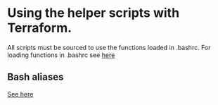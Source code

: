 # Using the helper scripts with Terraform.

All scripts must be sourced to use the functions loaded in .bashrc. For loading functions in .bashrc see [here](https://github.com/heathen1878/bash#configure-bashrc)

## Bash aliases

[See here](https://github.com/heathen1878/bash#configure-aliases)